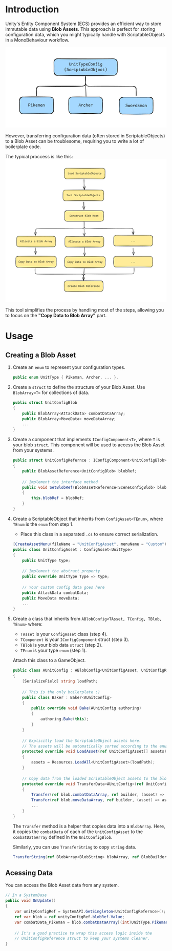 # Introduction
Unity's Entity Component System (ECS) provides an efficient way to store immutable data using **Blob Assets**. This approach is perfect for storing configuration data, which you might typically handle with ScriptableObjects in a MonoBehaviour workflow.

![](img/config.png)

However, transferring configuration data (often stored in ScriptableObjects) to a Blob Asset can be troublesome, requiring you to write a lot of boilerplate code.

The typical proccess is like this:
![](img/Typical%20Blob%20Process.png)

This tool simplifies the process by handling most of the steps, allowing you to focus on the **"Copy Data to Blob Array"** part.

# Usage
## Creating a Blob Asset
1. Create an `enum` to represent your configuration types.

    ```c#
    public enum UnitType { Pikeman, Archer, ... }.
    ```

2. Create a `struct` to define the structure of your Blob Asset. Use `BlobArray<T>` for collections of data.

    ```c#
    public struct UnitConfigBlob
    {
        public BlobArray<AttackData> combatDataArray;
        public BlobArray<MoveData> moveDataArray;
        ...
    }
    ```

3. Create a component that implements `IConfigComponent<T>`, where `T` is your blob `struct`. This component will be used to access the Blob Asset from your systems.

    ```c#
    public struct UnitConfigRefernce : IConfigComponent<UnitConfigBlob>
    {
        public BlobAssetReference<UnitConfigBlob> blobRef;

        // Implement the interface method
        public void SetBlobRef(BlobAssetReference<SceneConfigBlob> blobRef)
        {
            this.blobRef = blobRef;
        }
    }
    ```

4. Create a ScriptableObject that inherits from `ConfigAsset<TEnum>`, where `TEnum` is the `enum` from step 1.
    - Place this class in a separated `.cs` to ensure correct serialization.

    ```c#
    [CreateAssetMenu(fileName = "UnitConfigAsset", menuName = "Custom")]
    public class UnitConfigAsset : ConfigAsset<UnitType>
    {
        public UnitType type;

        // Implement the abstract property
        public override UnitType Type => type;

        // Your custom config data goes here
        public AttackData combatData;
        public MoveData moveData;
        ...
    }
    ```

5. Create a class that inherits from `ABlobConfig<TAsset, TConfig, TBlob, TEnum>` where:
    - `TAsset` is your `ConfigAsset` class (step 4).
    - `TComponent` is your `IConfigComponent` struct (step 3).
    - `TBlob` is your blob data `struct` (step 2).
    - `TEnum` is your type `enum` (step 1).
  
    Attach this class to a GameObject.

    ```c#
    public class AUnitConfig : ABlobConfig<UnitConfigAsset, UnitConfigRefernce, UnitConfigBlob, UnitType>
    {
        [SerializeField] string loadPath;

        // This is the only boilerplate ;)
        public class Baker : Baker<AUnitConfig>
        {
            public override void Bake(AUnitConfig authoring)
            {
                authoring.Bake(this);
            }
        }

        // Explicitly load the ScriptableObject assets here. 
        // The assets will be automatically sorted according to the enum order.
        protected override void LoadAsset(ref UnitConfigAsset[] assets)
        {
            assets = Resources.LoadAll<UnitConfigAsset>(loadPath);
        }

        // Copy data from the loaded ScriptableObject assets to the blob arrays.
        protected override void TransferData<AUnitConfig>(ref UnitConfigBlob blob, ref BlobBuilder builder, Baker<AUnitConfig> baker)
        {
            Transfer(ref blob.combatDataArray, ref builder, (asset) => asset.combatData);
            Transfer(ref blob.moveDataArray, ref builder, (asset) => asset.moveData);
            ...
        }
    }
    ```

    The `Transfer` method is a helper that copies data into a `BlobArray`. Here, it copies the `combatData` of each of the `UnitConfigAsset` to the `combatDataArray` defined in the `UnitConfigBlob`.

    Similarly, you can use `TransferString` to copy `string` data.
    ```c#
    TransferString(ref BlobArray<BlobString> blobArray, ref BlobBuilder builder, Func<TAsset, string> func)
    ```

## Acessing Data
You can access the Blob Asset data from any system.
```c#
// In a SystemBase
public void OnUpdate()
{
    var unityConfigRef = SystemAPI.GetSingleton<UnitConfigRefernce>();
    ref var blob = ref unityConfigRef.blobRef.Value;
    var combatData_Pikeman = blob.combatDataArray[(int)UnitType.Pikeman]

    // It's a good practice to wrap this access logic inside the
    // UnitConfigReference struct to keep your systems cleaner.
}
```